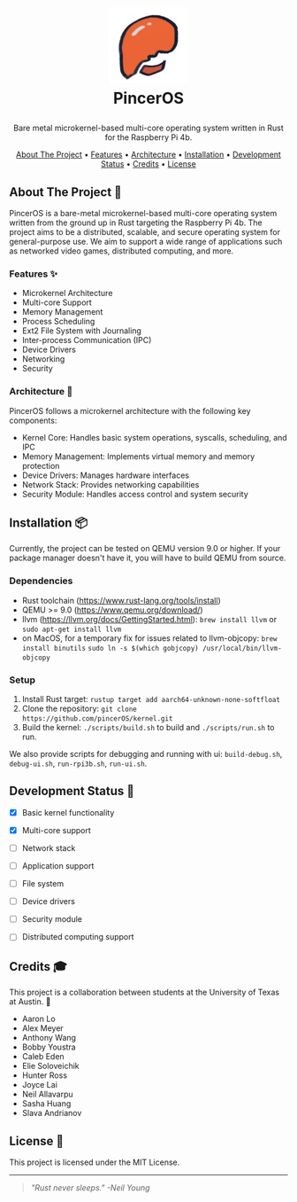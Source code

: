 <!-- LOGO -->
<br />
<h1>
<p align="center">
  <img src="/img/logo.png" alt="Logo" width="140" height="140">
  <br>PincerOS
</h1>
  <p align="center">
    Bare metal microkernel-based multi-core operating system written in Rust for the Raspberry Pi 4b.
    <br />
    </p>
</p>
<p align="center">
  <a href="#about-the-project">About The Project</a> •
  <a href="#features">Features</a> •
  <a href="#architecture">Architecture</a> •
  <a href="#installation">Installation</a> •
  <a href="#development-status">Development Status</a> •
  <a href="#credits">Credits</a> •
  <a href="#license">License</a>
</p>  

<!--
<p align="center">
  add clip here when we have something cool to show
![screenshot](clip.gif)
</p>                                                                                                                             
                                                                                                                                                      

                                                                                                                                                      -->
## About The Project 🦀

PincerOS is a bare-metal microkernel-based multi-core operating system written from the ground up in Rust targeting the Raspberry Pi 4b. The project aims to be a distributed, scalable, and secure operating system for general-purpose use. We aim to support a wide range of applications such as networked video games, distributed computing, and more.

### Features ✨

- Microkernel Architecture
- Multi-core Support
- Memory Management
- Process Scheduling
- Ext2 File System with Journaling
- Inter-process Communication (IPC)
- Device Drivers
- Networking
- Security

### Architecture 📐
PincerOS follows a microkernel architecture with the following key components:

- Kernel Core: Handles basic system operations, syscalls, scheduling, and IPC
- Memory Management: Implements virtual memory and memory protection
- Device Drivers: Manages hardware interfaces
- Network Stack: Provides networking capabilities
- Security Module: Handles access control and system security

## Installation 📦
Currently, the project can be tested on QEMU version 9.0 or higher. If your package manager doesn't have it, you will have to build QEMU from source.

### Dependencies
- Rust toolchain (https://www.rust-lang.org/tools/install)
- QEMU >= 9.0 (https://www.qemu.org/download/)
- llvm (https://llvm.org/docs/GettingStarted.html):
`brew install llvm` or `sudo apt-get install llvm`
- on MacOS, for a temporary fix for issues related to llvm-objcopy:
`brew install binutils`
`sudo ln -s $(which gobjcopy) /usr/local/bin/llvm-objcopy`

### Setup
1. Install Rust target:
`rustup target add aarch64-unknown-none-softfloat`
2. Clone the repository:
`git clone https://github.com/pincerOS/kernel.git`
3. Build the kernel:
`./scripts/build.sh` to build and
`./scripts/run.sh` to run.

We also provide scripts for debugging and running with ui:
`build-debug.sh`, `debug-ui.sh`, `run-rpi3b.sh`, `run-ui.sh`.


## Development Status 🚧

- [x] Basic kernel functionality
- [x] Multi-core support
- [ ] Network stack
- [ ] Application support
- [ ] File system
- [ ] Device drivers
- [ ] Security module
- [ ] Distributed computing support


## Credits 🎓
This project is a collaboration between students at the University of Texas at Austin. 🤘

- Aaron Lo
- Alex Meyer
- Anthony Wang
- Bobby Youstra
- Caleb Eden
- Elie Soloveichik
- Hunter Ross
- Joyce Lai
- Neil Allavarpu
- Sasha Huang
- Slava Andrianov

## License 📝

This project is licensed under the MIT License.

---

> _"Rust never sleeps." -Neil Young_